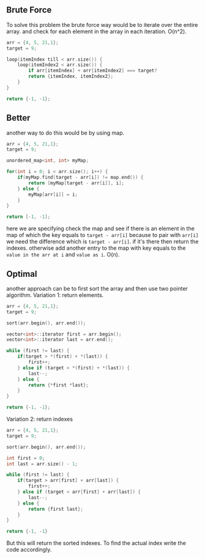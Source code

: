 ## Brute Force
To solve this problem the brute force way would be to iterate over the entire array.
and check for each element in the array in each iteration. O(n^2).

```cpp
arr = {4, 5, 21,1};
target = 9;

loop(itemIndex till < arr.size()) {
	loop(itemIndex2 < arr.size()) {
		if arr[itemIndex] + arr[itemIndex2] === target?
		return {itemIndex, itemIndex2};
	}
}

return {-1, -1};
```
## Better
another way to do this would be by using map.
```cpp
arr = {4, 5, 21,1};
target = 9;

unordered_map<int, int> myMap;

for(int i = 0; i < arr.size(); i++) {
	if(myMap.find(target - arr[i]) != map.end()) {
		return [myMap[target - arr[i]], i];
	} else {
		myMap[arr[i]] = i;
	}
}

return [-1, -1];
```

here we are specifying
	check the map and see if there is an element in the map of which the key equals to `target - arr[i]` because to pair with `arr[i]` we need the difference which is `target - arr[i]`. if it's there then return the indexes. 
	otherwise add another entry to the map with key equals to the `value in the arr at i` and `value as i`. O(n).
## Optimal

another approach can be to first sort the array and then use two pointer algorithm.
Variation 1: return elements.
```cpp
arr = {4, 5, 21,1};
target = 9;

sort(arr.begin(), arr.end());

vector<int>::iterator first = arr.begin();
vector<int>::iterator last = arr.end();

while (first != last) {
	if(target > *(first) + *(last)) {
		first++;
	} else if (target < *(first) + *(last)) {
		last--;
	} else {
		return {*first *last};
	}
}

return {-1, -1};
```


Variation 2: return indexes
```cpp
arr = {4, 5, 21,1};
target = 9;

sort(arr.begin(), arr.end());

int first = 0;
int last = arr.size() - 1;

while (first != last) {
	if(target > arr[first] + arr[last]) {
		first++;
	} else if (target < arr[first] + arr[last]) {
		last--;
	} else {
		return {first last};
	}
}

return {-1, -1}
```

But this will return the sorted indexes. To find the actual index write the code accordingly.
